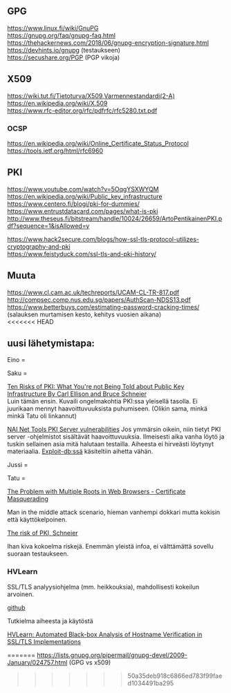 ## GPG
https://www.linux.fi/wiki/GnuPG  
https://gnupg.org/faq/gnupg-faq.html  
https://thehackernews.com/2018/06/gnupg-encryption-signature.html  
https://devhints.io/gnupg (testaukseen)  
https://secushare.org/PGP  (PGP vikoja)  

## X509  
https://wiki.tut.fi/Tietoturva/X509,Varmennestandardi(2-A)  
https://en.wikipedia.org/wiki/X.509  
https://www.rfc-editor.org/rfc/pdfrfc/rfc5280.txt.pdf  

### OCSP
https://en.wikipedia.org/wiki/Online_Certificate_Status_Protocol  
https://tools.ietf.org/html/rfc6960

## PKI  
https://www.youtube.com/watch?v=5OqgYSXWYQM  
https://en.wikipedia.org/wiki/Public_key_infrastructure  
https://www.centero.fi/blogi/pki-for-dummies/  
https://www.entrustdatacard.com/pages/what-is-pki  
http://www.theseus.fi/bitstream/handle/10024/26659/ArtoPentikainenPKI.pdf?sequence=1&isAllowed=y

https://www.hack2secure.com/blogs/how-ssl-tls-protocol-utilizes-cryptography-and-pki  
https://www.feistyduck.com/ssl-tls-and-pki-history/

## Muuta
https://www.cl.cam.ac.uk/techreports/UCAM-CL-TR-817.pdf  
http://compsec.comp.nus.edu.sg/papers/AuthScan-NDSS13.pdf  
https://www.betterbuys.com/estimating-password-cracking-times/ (salauksen murtamisen kesto, kehitys vuosien aikana)  
<<<<<<< HEAD


## uusi lähetymistapa:

Eino = 

Saku = 

[Ten Risks of PKI: What You're not Being Told about Public Key   
Infrastructure By Carl Ellison and Bruce Schneier](https://www.schneier.com/academic/paperfiles/paper-pki-ft.txt)  
Luin tämän ensin. Kuvaili ongelmakohtia PKI:ssa yleisellä tasolla. Ei juurikaan mennyt haavoittuvuuksista puhumiseen.
(Olikin sama, minkä minkä Tatu oli linkannut)  

[NAI Net Tools PKI Server vulnerabilities](https://www.secureauth.com/labs/advisories/nai-net-tools-pki-server-vulnerabilities) Jos ymmärsin oikein, niin tietyt PKI server -ohjelmistot sisältävät haavoittuvuuksia. Ilmeisesti aika vanha löytö  ja tuskin sellainen asia mitä halutaan testailla. Aiheesta ei hirveästi löytynyt materiaalia. [Exploit-db:ssä](https://www.exploit-db.com/exploits/20134/) käsiteltiin aihetta vähän. 

Jussi =

Tatu =

[The Problem with Multiple Roots in
Web Browsers - Certificate Masquerading](http://profsandhu.com/cs5323_s17/Hayes98.pdf)

Man in the middle attack scenario, hieman vanhempi dokkari mutta kokisin että käyttökelpoinen.

[The risk of PKI, Schneier](https://www.schneier.com/academic/paperfiles/paper-pki-ft.txt)

Ihan kiva kokoelma riskejä. Enemmän yleistä infoa, ei välttämättä sovellu suoraan testaukseen.

### HVLearn

SSL/TLS analyysiohjelma (mm. heikkouksia), mahdollisesti kokeilun 
arvoinen.

[github](https://github.com/HVLearn/HVLearn)

Tutkielma aiheesta ja käytöstä

[HVLearn: Automated Black-box Analysis of Hostname Verification in 
SSL/TLS 
Implementations](https://www.computer.org/csdl/proceedings/sp/2017/5533/00/07958596.pdf)






=======
https://lists.gnupg.org/pipermail/gnupg-devel/2009-January/024757.html  (GPG vs x509)
>>>>>>> 50a35deb918c6866ed783f99faed1034491ba295

